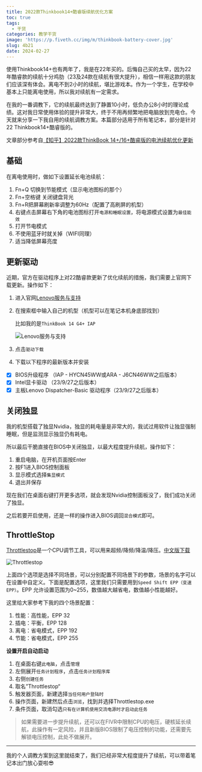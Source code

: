 ```yaml
---
title: 2022款Thinkbook14+酷睿版续航优化方案
toc: true
tags:
  - 干货
categories: 教学干货
image: 'https://p.fiveth.cc/img/m/thinkbook-battery-cover.jpg'
slug: 4b21
date: 2024-02-27
---
```


使用Thinkbook14+也有两年了，我是在22年买的。后悔自己买的太早，因为22年酷睿款的续航十分鸡肋（23及24款在续航有很大提升），相信一样用这款的朋友们应该深有体会。离电不到2小时的续航，堪比游戏本。作为一个学生，在学校中基本上只能离电使用，所以我对续航有一定需求。

在我的一番调教下，它的续航最终达到了静置10小时，低负办公8小时的理论成绩。这对我日常使用体验的提升非常大，终于不用再频繁地把电脑放到充电仓。今天就来分享一下我自用的续航调教方案。本篇部分适用于所有笔记本，部分是针对22 Thinkbook14+酷睿版的。

文章部分参考自[【知乎】2022款ThinkBook 14+/16+酷睿版的电池续航优化更新](https://zhuanlan.zhihu.com/p/662648384)

## 基础

在离电使用时，做如下设置延长电池续航：

1. Fn+Q 切换到节能模式（显示电池图标的那个）
2. Fn+空格键 关闭键盘背光
3. Fn+R把屏幕刷新率调整为60Hz（配置了高刷屏的机型）
4. 右键点击屏幕右下角的电池图标打开`电源和睡眠设置`，将电源模式设置为`最佳能效`
5. 打开节电模式
6. 不使用蓝牙时就关掉（WIFI同理）
7. 适当降低屏幕亮度

## 更新驱动

近期，官方在驱动程序上对22酷睿款更新了优化续航的措施，我们需要上官网下载更新。操作如下：

1. 进入官网[Lenovo服务与支持](https://newthink.lenovo.com.cn/)

2. 在搜索框中输入自己的机型（机型可以在笔记本机身底部找到）

   比如我的是`ThinkBook 14 G4+ IAP`

   ![Lenovo服务与支持](https://p.fiveth.cc/img/m/lenovo.png)

3. 点击`驱动下载`

4. 下载以下程序的最新版本并安装

- [x] BIOS升级程序 （IAP - HYCN45WW或ARA - J6CN46WW之后版本）
- [x] Intel显卡驱动 （23/9/27之后版本）
- [x] 主板Lenovo Dispatcher-Basic 驱动程序（23/9/27之后版本）

## 关闭独显

我的机型搭载了独显Nvidia，独显的耗电量是非常大的，我试过用软件让独显强制睡眠，但是监测显示独显仍有耗电。

所以最后干脆直接在BIOS中关闭独显，以最大程度提升续航，操作如下：

1. 重启电脑，在开机页面按Enter
2. 按F1进入BIOS控制面板
3. 显示模式选择`集显模式`
4. 退出并保存

现在我们在桌面右键打开更多选项，就会发现Nvidia控制面板没了，我们成功关闭了独显。

之后若要开启使用，还是一样的操作进入BIOS调回`混合模式`即可。

## ThrottleStop

[Throttlestop](https://www.techpowerup.com/download/techpowerup-throttlestop/)是一个CPU调节工具，可以用来超频/降频/降温/降压。[中文版下载](https://wwf.lanzoum.com/iCRUv1pjepza)

![Throttlestop](https://p.fiveth.cc/img/m/throttlestop.png)

上面四个选项是选择不同场景，可以分别配置不同场景下的参数，场景的名字可以在设置中自定义。下面是配置选项，这里我们只需要用到`Speed Shift EPP（变速EPP）`。EPP 允许设置范围为0~255，数值越大越省电，数值越小性能越好。

这里给大家参考下我的四个场景配置：

1. 性能：高性能，EPP 32
2. 插电：平衡，EPP 128
3. 离电：省电模式，EPP 192
4. 节能：省电模式，EPP 255

**设置开启自动启动**

1. 在桌面右键`此电脑`，点击`管理`
2. 左侧展开`任务计划程序`，点击`任务计划程序库`
3. 右侧`创建任务`
4. 取名”Throttlestop“
5. 触发器页面，新建选择`当任何用户登陆时`
6. 操作页面，新建然后点击`浏览`，找到并选择Throttlestop.exe
7. 条件页面，取消勾选`只有在计算机使用交流电源时才启动此任务`

> 如果需要进一步提升续航，还可以在FIVR中限制CPU的电压，硬核延长续航，此操作有一定风险，并且新版BIOS限制了电压控制的功能，还需要先解锁电压控制，此处不做展开。

------

我的个人调教方案到这里就结束了，我们已经非常大程度提升了续航，可以带着笔记本出门放心耍啦😎
